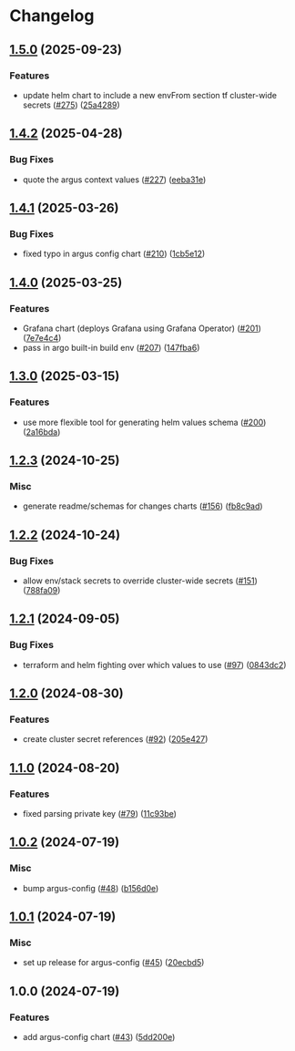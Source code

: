 # Changelog

## [1.5.0](https://github.com/chanzuckerberg/argo-helm-charts/compare/argus-config-v1.4.2...argus-config-v1.5.0) (2025-09-23)


### Features

* update helm chart to include a new envFrom section tf cluster-wide secrets ([#275](https://github.com/chanzuckerberg/argo-helm-charts/issues/275)) ([25a4289](https://github.com/chanzuckerberg/argo-helm-charts/commit/25a42899346a561d44ea5667421af529126f70af))

## [1.4.2](https://github.com/chanzuckerberg/argo-helm-charts/compare/argus-config-v1.4.1...argus-config-v1.4.2) (2025-04-28)


### Bug Fixes

* quote the argus context values ([#227](https://github.com/chanzuckerberg/argo-helm-charts/issues/227)) ([eeba31e](https://github.com/chanzuckerberg/argo-helm-charts/commit/eeba31ebb93d116e0e8dc7a9e72f089947bee1c0))

## [1.4.1](https://github.com/chanzuckerberg/argo-helm-charts/compare/argus-config-v1.4.0...argus-config-v1.4.1) (2025-03-26)


### Bug Fixes

* fixed typo in argus config chart ([#210](https://github.com/chanzuckerberg/argo-helm-charts/issues/210)) ([1cb5e12](https://github.com/chanzuckerberg/argo-helm-charts/commit/1cb5e1254ea873353d3d62db774fb3a2be3dd211))

## [1.4.0](https://github.com/chanzuckerberg/argo-helm-charts/compare/argus-config-v1.3.0...argus-config-v1.4.0) (2025-03-25)


### Features

* Grafana chart (deploys Grafana using Grafana Operator) ([#201](https://github.com/chanzuckerberg/argo-helm-charts/issues/201)) ([7e7e4c4](https://github.com/chanzuckerberg/argo-helm-charts/commit/7e7e4c457ffe97a952fdfcd2ac0376a2b9c94cd3))
* pass in argo built-in build env ([#207](https://github.com/chanzuckerberg/argo-helm-charts/issues/207)) ([147fba6](https://github.com/chanzuckerberg/argo-helm-charts/commit/147fba65a5bf7230668625a5fafe50d057ef8f53))

## [1.3.0](https://github.com/chanzuckerberg/argo-helm-charts/compare/argus-config-v1.2.3...argus-config-v1.3.0) (2025-03-15)


### Features

* use more flexible tool for generating helm values schema ([#200](https://github.com/chanzuckerberg/argo-helm-charts/issues/200)) ([2a16bda](https://github.com/chanzuckerberg/argo-helm-charts/commit/2a16bda9cef52c527b23dfa57518fd09b75d1b9f))

## [1.2.3](https://github.com/chanzuckerberg/argo-helm-charts/compare/argus-config-v1.2.2...argus-config-v1.2.3) (2024-10-25)


### Misc

* generate readme/schemas for changes charts ([#156](https://github.com/chanzuckerberg/argo-helm-charts/issues/156)) ([fb8c9ad](https://github.com/chanzuckerberg/argo-helm-charts/commit/fb8c9adfeaac1c24f6374a0d62bb7d070649c56d))

## [1.2.2](https://github.com/chanzuckerberg/argo-helm-charts/compare/argus-config-v1.2.1...argus-config-v1.2.2) (2024-10-24)


### Bug Fixes

* allow env/stack secrets to override cluster-wide secrets ([#151](https://github.com/chanzuckerberg/argo-helm-charts/issues/151)) ([788fa09](https://github.com/chanzuckerberg/argo-helm-charts/commit/788fa09bcee21e04581c462c074ec41972e518b5))

## [1.2.1](https://github.com/chanzuckerberg/argo-helm-charts/compare/argus-config-v1.2.0...argus-config-v1.2.1) (2024-09-05)


### Bug Fixes

* terraform and helm fighting over which values to use ([#97](https://github.com/chanzuckerberg/argo-helm-charts/issues/97)) ([0843dc2](https://github.com/chanzuckerberg/argo-helm-charts/commit/0843dc27a0a431385ba389382e84fd5864ed43fe))

## [1.2.0](https://github.com/chanzuckerberg/argo-helm-charts/compare/argus-config-v1.1.0...argus-config-v1.2.0) (2024-08-30)


### Features

* create cluster secret references ([#92](https://github.com/chanzuckerberg/argo-helm-charts/issues/92)) ([205e427](https://github.com/chanzuckerberg/argo-helm-charts/commit/205e427911d35d6288b97d11abb1095f1dc04ce0))

## [1.1.0](https://github.com/chanzuckerberg/argo-helm-charts/compare/argus-config-v1.0.2...argus-config-v1.1.0) (2024-08-20)


### Features

* fixed parsing private key ([#79](https://github.com/chanzuckerberg/argo-helm-charts/issues/79)) ([11c93be](https://github.com/chanzuckerberg/argo-helm-charts/commit/11c93be6661b61d8d16c624b97636af4522540ae))

## [1.0.2](https://github.com/chanzuckerberg/argo-helm-charts/compare/argus-config-v1.0.1...argus-config-v1.0.2) (2024-07-19)


### Misc

* bump argus-config ([#48](https://github.com/chanzuckerberg/argo-helm-charts/issues/48)) ([b156d0e](https://github.com/chanzuckerberg/argo-helm-charts/commit/b156d0e0a480d68c1c67ef0828d562849022f148))

## [1.0.1](https://github.com/chanzuckerberg/argo-helm-charts/compare/argus-config-v1.0.0...argus-config-v1.0.1) (2024-07-19)


### Misc

* set up release for argus-config ([#45](https://github.com/chanzuckerberg/argo-helm-charts/issues/45)) ([20ecbd5](https://github.com/chanzuckerberg/argo-helm-charts/commit/20ecbd5992a02402add713d98b869e85a41bbd75))

## 1.0.0 (2024-07-19)


### Features

* add argus-config chart ([#43](https://github.com/chanzuckerberg/argo-helm-charts/issues/43)) ([5dd200e](https://github.com/chanzuckerberg/argo-helm-charts/commit/5dd200e8373251410780264b34c26e1e823d9af9))
